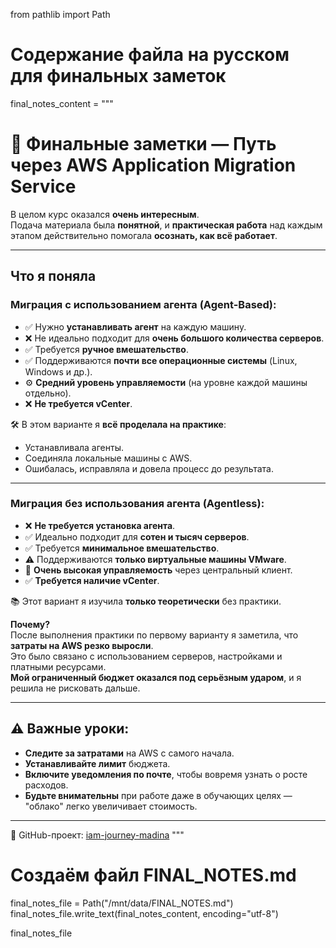 from pathlib import Path

# Содержание файла на русском для финальных заметок
final_notes_content = """
# 📝 Финальные заметки — Путь через AWS Application Migration Service

В целом курс оказался **очень интересным**.  
Подача материала была **понятной**, и **практическая работа** над каждым этапом действительно помогала **осознать, как всё работает**.

---

## Что я поняла

### Миграция с использованием агента (Agent-Based):
- ✅ Нужно **устанавливать агент** на каждую машину.
- ❌ Не идеально подходит для **очень большого количества серверов**.
- ✅ Требуется **ручное вмешательство**.
- ✅ Поддерживаются **почти все операционные системы** (Linux, Windows и др.).
- ⚙️ **Средний уровень управляемости** (на уровне каждой машины отдельно).
- ❌ **Не требуется vCenter**.

🛠 В этом варианте я **всё проделала на практике**:
- Устанавливала агенты.
- Соединяла локальные машины с AWS.
- Ошибалась, исправляла и довела процесс до результата.

---

### Миграция без использования агента (Agentless):
- ❌ **Не требуется установка агента**.
- ✅ Идеально подходит для **сотен и тысяч серверов**.
- ✅ Требуется **минимальное вмешательство**.
- ⚠️ Поддерживаются **только виртуальные машины VMware**.
- 🚀 **Очень высокая управляемость** через центральный клиент.
- ✅ **Требуется наличие vCenter**.

📚 Этот вариант я изучила **только теоретически** без практики.

**Почему?**  
После выполнения практики по первому варианту я заметила, что **затраты на AWS резко выросли**.  
Это было связано с использованием серверов, настройками и платными ресурсами.  
**Мой ограниченный бюджет оказался под серьёзным ударом**, и я решила не рисковать дальше.

---

## ⚠️ Важные уроки:

- **Следите за затратами** на AWS с самого начала.
- **Устанавливайте лимит** бюджета.
- **Включите уведомления по почте**, чтобы вовремя узнать о росте расходов.
- **Будьте внимательны** при работе даже в обучающих целях — "облако" легко увеличивает стоимость.

---

🔗 GitHub-проект: [iam-journey-madina](https://github.com/MadinaZarif/iam-journey-madina)
"""

# Создаём файл FINAL_NOTES.md
final_notes_file = Path("/mnt/data/FINAL_NOTES.md")
final_notes_file.write_text(final_notes_content, encoding="utf-8")

final_notes_file
